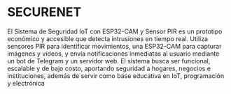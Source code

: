 # SECURENET
El Sistema de Seguridad IoT con ESP32-CAM y Sensor PIR es un prototipo económico y accesible que detecta intrusiones en tiempo real. Utiliza sensores PIR para identificar movimientos, una ESP32-CAM para capturar imágenes y videos, y envía notificaciones inmediatas al usuario mediante un bot de Telegram y un servidor web. El sistema busca ser funcional, escalable y de bajo costo, aportando seguridad a hogares, negocios e instituciones, además de servir como base educativa en IoT, programación y electrónica
